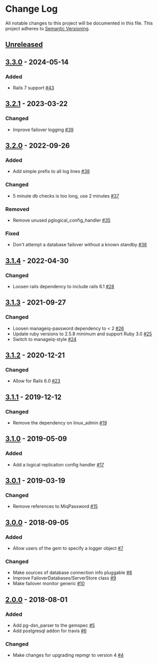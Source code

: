 # Change Log

All notable changes to this project will be documented in this file.
This project adheres to [Semantic Versioning](http://semver.org/).

## [Unreleased]

## [3.3.0] - 2024-05-14
### Added
- Rails 7 support [#43](https://github.com/ManageIQ/manageiq-postgres_ha_admin/pull/43)

## [3.2.1] - 2023-03-22
### Changed
- Improve failover logging [#39](https://github.com/ManageIQ/manageiq-postgres_ha_admin/pull/39)

## [3.2.0] - 2022-09-26
### Added
- Add simple prefix to all log lines [#38](https://github.com/ManageIQ/manageiq-postgres_ha_admin/pull/38)

### Changed
- 5 minute db checks is too long, use 2 minutes [#37](https://github.com/ManageIQ/manageiq-postgres_ha_admin/pull/37)

### Removed
- Remove unused pglogical_config_handler [#35](https://github.com/ManageIQ/manageiq-postgres_ha_admin/pull/35)

### Fixed
- Don't attempt a database failover without a known standby [#36](https://github.com/ManageIQ/manageiq-postgres_ha_admin/pull/36)

## [3.1.4] - 2022-04-30
### Changed
- Loosen rails dependency to include rails 6.1 [#28](https://github.com/ManageIQ/manageiq-postgres_ha_admin/pull/28)

## [3.1.3] - 2021-09-27
### Changed
- Loosen manageiq-password dependency to < 2 [#26](https://github.com/ManageIQ/manageiq-postgres_ha_admin/pull/26)
- Update ruby versions to 2.5.8 minimum and support Ruby 3.0 [#25](https://github.com/ManageIQ/manageiq-postgres_ha_admin/pull/25)
- Switch to manageiq-style [#24](https://github.com/ManageIQ/manageiq-postgres_ha_admin/pull/24)

## [3.1.2] - 2020-12-21
### Changed
- Allow for Rails 6.0 [#23](https://github.com/ManageIQ/manageiq-postgres_ha_admin/pull/23)

## [3.1.1] - 2019-12-12
### Changed
- Remove the dependency on linux_admin [#19](https://github.com/ManageIQ/manageiq-postgres_ha_admin/pull/19)

## [3.1.0] - 2019-05-09
### Added
- Add a logical replication config handler [#17](https://github.com/ManageIQ/manageiq-postgres_ha_admin/pull/17)

## [3.0.1] - 2019-03-19
### Changed
- Remove references to MiqPassword [#15](https://github.com/ManageIQ/manageiq-postgres_ha_admin/pull/15)

## [3.0.0] - 2018-09-05
### Added
- Allow users of the gem to specify a logger object [#7](https://github.com/ManageIQ/manageiq-postgres_ha_admin/pull/7)

### Changed
- Make sources of database connection info pluggable [#8](https://github.com/ManageIQ/manageiq-postgres_ha_admin/pull/8)
- Improve FailoverDatabases/ServerStore class [#9](https://github.com/ManageIQ/manageiq-postgres_ha_admin/pull/9)
- Make failover monitor generic [#10](https://github.com/ManageIQ/manageiq-postgres_ha_admin/pull/10)

## [2.0.0] - 2018-08-01
### Added
- Add pg-dsn_parser to the gemspec [#5](https://github.com/ManageIQ/manageiq-postgres_ha_admin/pull/5)
- Add postgresql addon for travis [#6](https://github.com/ManageIQ/manageiq-postgres_ha_admin/pull/6)

### Changed
- Make changes for upgrading repmgr to version 4 [#4](https://github.com/ManageIQ/manageiq-postgres_ha_admin/pull/4)

[Unreleased]: https://github.com/ManageIQ/manageiq-postgres_ha_admin/compare/v3.3.0...master
[3.3.0]: https://github.com/ManageIQ/manageiq-postgres_ha_admin/compare/v3.2.1...v3.3.0
[3.2.1]: https://github.com/ManageIQ/manageiq-postgres_ha_admin/compare/v3.2.0...v3.2.1
[3.2.0]: https://github.com/ManageIQ/manageiq-postgres_ha_admin/compare/v3.1.4...v3.2.0
[3.1.4]: https://github.com/ManageIQ/manageiq-postgres_ha_admin/compare/v3.1.3...v3.1.4
[3.1.3]: https://github.com/ManageIQ/manageiq-postgres_ha_admin/compare/v3.1.2...v3.1.3
[3.1.2]: https://github.com/ManageIQ/manageiq-postgres_ha_admin/compare/v3.1.1...v3.1.2
[3.1.1]: https://github.com/ManageIQ/manageiq-postgres_ha_admin/compare/v3.1.0...v3.1.1
[3.1.0]: https://github.com/ManageIQ/manageiq-postgres_ha_admin/compare/v3.0.1...v3.1.0
[3.0.1]: https://github.com/ManageIQ/manageiq-postgres_ha_admin/compare/v3.0.0...v3.0.1
[3.0.0]: https://github.com/ManageIQ/manageiq-postgres_ha_admin/compare/v2.0.0...v3.0.0
[2.0.0]: https://github.com/ManageIQ/manageiq-postgres_ha_admin/compare/v1.0.0...v2.0.0
